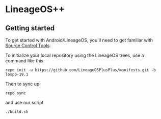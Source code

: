 LineageOS++
===========

Getting started
---------------

To get started with Android/LineageOS, you'll need to get familiar with [Source Control Tools](https://source.android.com/setup/develop).

To initialize your local repository using the LineageOS trees, use a command like this:
```
repo init -u https://github.com/LineageOSPlusPlus/manifests.git -b lospp-19.1
```
Then to sync up:
```
repo sync
```
and use our script
```
./build.sh
```
